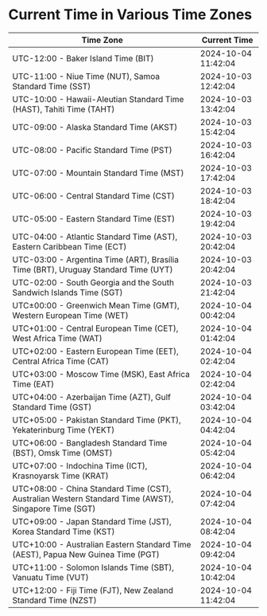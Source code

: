 # Current Time in Various Time Zones

| Time Zone | Current Time |
|-----------|--------------|
| UTC-12:00 - Baker Island Time (BIT) | 2024-10-04 11:42:04 |
| UTC-11:00 - Niue Time (NUT), Samoa Standard Time (SST) | 2024-10-03 12:42:04 |
| UTC-10:00 - Hawaii-Aleutian Standard Time (HAST), Tahiti Time (TAHT) | 2024-10-03 13:42:04 |
| UTC-09:00 - Alaska Standard Time (AKST) | 2024-10-03 15:42:04 |
| UTC-08:00 - Pacific Standard Time (PST) | 2024-10-03 16:42:04 |
| UTC-07:00 - Mountain Standard Time (MST) | 2024-10-03 17:42:04 |
| UTC-06:00 - Central Standard Time (CST) | 2024-10-03 18:42:04 |
| UTC-05:00 - Eastern Standard Time (EST) | 2024-10-03 19:42:04 |
| UTC-04:00 - Atlantic Standard Time (AST), Eastern Caribbean Time (ECT) | 2024-10-03 20:42:04 |
| UTC-03:00 - Argentina Time (ART), Brasília Time (BRT), Uruguay Standard Time (UYT) | 2024-10-03 20:42:04 |
| UTC-02:00 - South Georgia and the South Sandwich Islands Time (SGT) | 2024-10-03 21:42:04 |
| UTC±00:00 - Greenwich Mean Time (GMT), Western European Time (WET) | 2024-10-04 00:42:04 |
| UTC+01:00 - Central European Time (CET), West Africa Time (WAT) | 2024-10-04 01:42:04 |
| UTC+02:00 - Eastern European Time (EET), Central Africa Time (CAT) | 2024-10-04 02:42:04 |
| UTC+03:00 - Moscow Time (MSK), East Africa Time (EAT) | 2024-10-04 02:42:04 |
| UTC+04:00 - Azerbaijan Time (AZT), Gulf Standard Time (GST) | 2024-10-04 03:42:04 |
| UTC+05:00 - Pakistan Standard Time (PKT), Yekaterinburg Time (YEKT) | 2024-10-04 04:42:04 |
| UTC+06:00 - Bangladesh Standard Time (BST), Omsk Time (OMST) | 2024-10-04 05:42:04 |
| UTC+07:00 - Indochina Time (ICT), Krasnoyarsk Time (KRAT) | 2024-10-04 06:42:04 |
| UTC+08:00 - China Standard Time (CST), Australian Western Standard Time (AWST), Singapore Time (SGT) | 2024-10-04 07:42:04 |
| UTC+09:00 - Japan Standard Time (JST), Korea Standard Time (KST) | 2024-10-04 08:42:04 |
| UTC+10:00 - Australian Eastern Standard Time (AEST), Papua New Guinea Time (PGT) | 2024-10-04 09:42:04 |
| UTC+11:00 - Solomon Islands Time (SBT), Vanuatu Time (VUT) | 2024-10-04 10:42:04 |
| UTC+12:00 - Fiji Time (FJT), New Zealand Standard Time (NZST) | 2024-10-04 11:42:04 |
